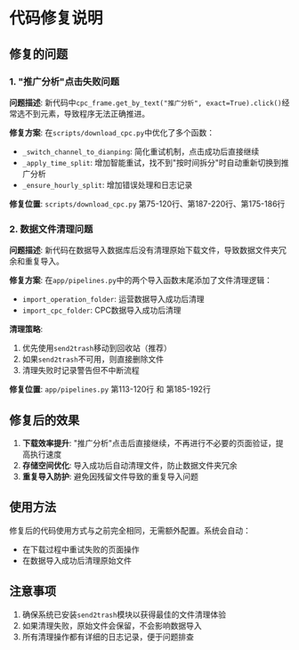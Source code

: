 # 代码修复说明

## 修复的问题

### 1. "推广分析"点击失败问题

**问题描述**: 新代码中`cpc_frame.get_by_text("推广分析", exact=True).click()`经常选不到元素，导致程序无法正确推进。

**修复方案**: 在`scripts/download_cpc.py`中优化了多个函数：
- `_switch_channel_to_dianping`: 简化重试机制，点击成功后直接继续
- `_apply_time_split`: 增加智能重试，找不到"按时间拆分"时自动重新切换到推广分析
- `_ensure_hourly_split`: 增加错误处理和日志记录

**修复位置**: `scripts/download_cpc.py` 第75-120行、第187-220行、第175-186行

### 2. 数据文件清理问题

**问题描述**: 新代码在数据导入数据库后没有清理原始下载文件，导致数据文件夹冗余和重复导入。

**修复方案**: 在`app/pipelines.py`中的两个导入函数末尾添加了文件清理逻辑：
- `import_operation_folder`: 运营数据导入成功后清理
- `import_cpc_folder`: CPC数据导入成功后清理

**清理策略**:
1. 优先使用`send2trash`移动到回收站（推荐）
2. 如果`send2trash`不可用，则直接删除文件
3. 清理失败时记录警告但不中断流程

**修复位置**: `app/pipelines.py` 第113-120行 和 第185-192行

## 修复后的效果

1. **下载效率提升**: "推广分析"点击后直接继续，不再进行不必要的页面验证，提高执行速度
2. **存储空间优化**: 导入成功后自动清理文件，防止数据文件夹冗余
3. **重复导入防护**: 避免因残留文件导致的重复导入问题

## 使用方法

修复后的代码使用方式与之前完全相同，无需额外配置。系统会自动：
- 在下载过程中重试失败的页面操作
- 在数据导入成功后清理原始文件

## 注意事项

1. 确保系统已安装`send2trash`模块以获得最佳的文件清理体验
2. 如果清理失败，原始文件会保留，不会影响数据导入
3. 所有清理操作都有详细的日志记录，便于问题排查
